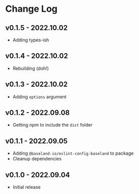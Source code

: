 # Change Log

## v0.1.5 - 2022.10.02

- Adding types-ish

## v0.1.4 - 2022.10.02

- Rebuilding (doh!)

## v0.1.3 - 2022.10.02

- Adding `options` argument

## v0.1.2 - 2022.09.08

- Getting npm to include the `dist` folder

## v0.1.1 - 2022.09.05

- Adding `@baseland-io/eslint-config-baseland` to package
- Cleanup dependencies


## v0.1.0 - 2022.09.04

- Initial release
